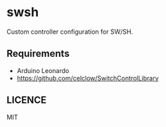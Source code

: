 # swsh

Custom controller configuration for SW/SH.

## Requirements

- Arduino Leonardo
- https://github.com/celclow/SwitchControlLibrary

## LICENCE

MIT

